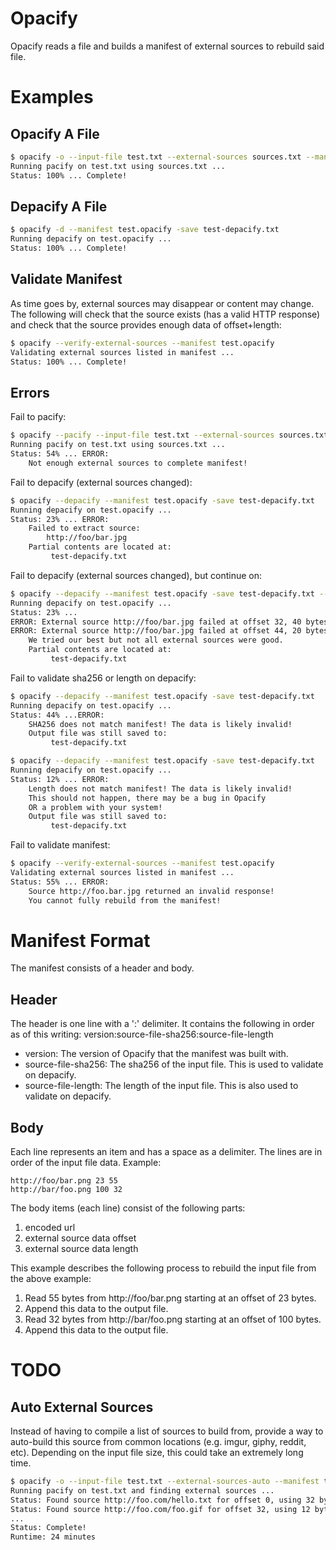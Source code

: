 # Opacify

Opacify reads a file and builds a manifest of external sources to rebuild said file.

# Examples

## Opacify A File
```bash
$ opacify -o --input-file test.txt --external-sources sources.txt --manifest test.opacify
Running pacify on test.txt using sources.txt ...
Status: 100% ... Complete!
```

## Depacify A File
```bash
$ opacify -d --manifest test.opacify -save test-depacify.txt
Running depacify on test.opacify ...
Status: 100% ... Complete!
```

## Validate Manifest
As time goes by, external sources may disappear or content may change. The following will check that the source
exists (has a valid HTTP response) and check that the source provides enough data of offset+length:
```bash
$ opacify --verify-external-sources --manifest test.opacify
Validating external sources listed in manifest ...
Status: 100% ... Complete!
```

## Errors
Fail to pacify:
```bash
$ opacify --pacify --input-file test.txt --external-sources sources.txt --manifest test.opacify
Running pacify on test.txt using sources.txt ...
Status: 54% ... ERROR:
    Not enough external sources to complete manifest!
```

Fail to depacify (external sources changed):
```bash
$ opacify --depacify --manifest test.opacify -save test-depacify.txt
Running depacify on test.opacify ...
Status: 23% ... ERROR:
    Failed to extract source:
        http://foo/bar.jpg
    Partial contents are located at:
         test-depacify.txt
```

Fail to depacify (external sources changed), but continue on:
```bash
$ opacify --depacify --manifest test.opacify -save test-depacify.txt --continue
Running depacify on test.opacify ...
Status: 23% ...
ERROR: External source http://foo/bar.jpg failed at offset 32, 40 bytes.
ERROR: External source http://foo/bar.jpg failed at offset 44, 20 bytes..
    We tried our best but not all external sources were good.
    Partial contents are located at:
         test-depacify.txt
```

Fail to validate sha256 or length on depacify:
```bash
$ opacify --depacify --manifest test.opacify -save test-depacify.txt
Running depacify on test.opacify ...
Status: 44% ...ERROR:
    SHA256 does not match manifest! The data is likely invalid!
    Output file was still saved to:
         test-depacify.txt
```
```bash
$ opacify --depacify --manifest test.opacify -save test-depacify.txt
Running depacify on test.opacify ...
Status: 12% ... ERROR:
    Length does not match manifest! The data is likely invalid!
    This should not happen, there may be a bug in Opacify
    OR a problem with your system!
    Output file was still saved to:
         test-depacify.txt
```

Fail to validate manifest:
```bash
$ opacify --verify-external-sources --manifest test.opacify
Validating external sources listed in manifest ...
Status: 55% ... ERROR:
    Source http://foo.bar.jpg returned an invalid response!
    You cannot fully rebuild from the manifest!
```

# Manifest Format

The manifest consists of a header and body.

## Header
The header is one line with a ':' delimiter.  It contains the following in order as of this writing:
    version:source-file-sha256:source-file-length

* version: The version of Opacify that the manifest was built with.
* source-file-sha256: The sha256 of the input file. This is used to validate on depacify.
* source-file-length: The length of the input file. This is also used to validate on depacify.

## Body

Each line represents an item and has a space as a delimiter.  The lines are in order of the input
file data.  Example:
```
http://foo/bar.png 23 55
http://bar/foo.png 100 32
```

The body items (each line) consist of the following parts:
1. encoded url
2. external source data offset
3. external source data length


This example describes the following process to rebuild the input file from the above example:
1. Read 55 bytes from http://foo/bar.png starting at an offset of 23 bytes.
2. Append this data to the output file.
3. Read 32 bytes from http://bar/foo.png starting at an offset of 100 bytes.
4. Append this data to the output file.


# TODO

## Auto External Sources

Instead of having to compile a list of sources to build from, provide a way to auto-build this source
from common locations (e.g. imgur, giphy, reddit, etc). Depending on the input file size, this could
take an extremely long time.

```bash
$ opacify -o --input-file test.txt --external-sources-auto --manifest test.opacify --verbose
Running pacify on test.txt and finding external sources ...
Status: Found source http://foo.com/hello.txt for offset 0, using 32 bytes
Status: Found source http://foo.com/foo.gif for offset 32, using 12 bytes
...
Status: Complete!
Runtime: 24 minutes
```
